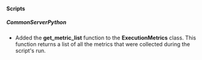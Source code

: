 
#### Scripts
##### CommonServerPython
- Added the **get_metric_list** function to the **ExecutionMetrics** class. This function returns a list of all the metrics that were collected during the script's run.
